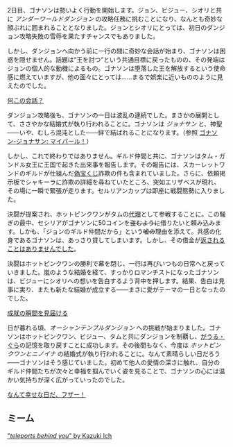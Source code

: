 <!-- title: ゴナソンG -->
<!-- status: 生存 -->

2日目、ゴナソンは勢いよく行動を開始します。ジョン、ビジュー、シオリと共に _アンダーワールドダンジョン_ の攻略任務に挑むことになり、なんとも奇妙な顔ぶれに囲まれることとなりました。ジョンとシオリにとっては、初日のダンジョン攻略失敗の雪辱を果たすチャンスでもありました。

しかし、ダンジョンへ向かう前に一行の間に奇妙な会話が始まり、ゴナソンは困惑を隠せません。話題は“王を討つ”という共通目標に戻ったものの、その発端はジョンの個人的な動機によるもの。ゴナソンは堕落した王を解放するという使命感に燃えていますが、他の面々にとっては……まるで娯楽に近いもののように見えたのでした。

[何この会話？](#embed:https://www.youtube.com/live/kB2jUKUsxtE?t=35)

ダンジョン攻略後も、ゴナソンの一日は波乱の連続でした。まさかの展開として、ささやかな結婚式が執り行われることに。ゴナソンは _ジョナサン_ と、神聖――いや、むしろ混沌とした――絆で結ばれることになります。（参照 [ゴナソン-ジョナサン: マイパール！](#edge:gigi-ame)）

しかし、これで終わりではありません。ギルド仲間と共に、ゴナソンはタム・ガンドル女王に王国で起きた出来事を報告します。その報告には、スカーレットワンドのギルドが仕組んだ[偽宝くじ](https://www.youtube.com/live/kB2jUKUsxtE?feature=shared&t=5324)詐欺の件も含まれていました。さらに、依頼掲示板でシャキーラに詐欺の詳細を尋ねていたところ、突如エリザベスが現れ、その場に一瞬で緊張が走ります。セルリアンカップは即座に戦闘態勢に入りました。

決闘が提案され、ホットピンクワンがタムの[代理](https://www.youtube.com/live/kB2jUKUsxtE?feature=shared&t=5963)として参戦することに。この騒ぎの最中、セシリアがゴナソンに50コインを~~盗むように~~借りたいと頼み込みます。しかも、「ジョンのギルド仲間だから」という~~嘘の~~理由を添えて。共感の化身であるゴナソンは、あっさり貸してしまいます。しかし、その借金が[返されることはありませんでした](https://www.youtube.com/live/kB2jUKUsxtE?feature=shared&t=6001)。

決闘はホットピンクワンの勝利で幕を閉じ、一行は再びいつもの日常へと戻っていきました。嵐のような結婚を経て、すっかりロマンチストになったゴナソンは、ビジューにシオリへの想いを告白するよう背中を押します。結果、告白は見事に実り、またも新たな結婚が成立する――まさに愛がテーマの一日となったのでした。

[成就の瞬間を見届ける](#embed:https://www.youtube.com/live/kB2jUKUsxtE?feature=shared&t=7406)

日が暮れる頃、_オーシャンテンプルダンジョン_ への挑戦が始まりました。ゴナソンはホットピンクワン、ビジュー、タムと共にダンジョンを制覇し、[がうる・ぐら](https://www.youtube.com/live/kB2jUKUsxtE?feature=shared&t=12043)の記憶を取り戻すことに成功します。その後間もなく、今度は _ホットピンクワンとニノイナ_ の結婚式が執り行われることに。なんて素晴らしい日だろう――ゴナソンはそう感じていました。初めて他人の愛情の深さに触れ、自分のギルド仲間たちが次々と幸福を掴んでいく姿を見ることで、ゴナソンの心には温かい気持ちが深く広がっていったのでした。

[なんて幸せな日だ、フザー！](#embed:https://www.youtube.com/live/kB2jUKUsxtE?t=12550)

## ミーム

["_teleports behind you_" by Kazuki Ich](https://x.com/kazukiich/status/1831250639596483048)
